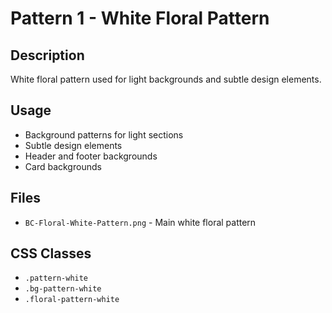 # Pattern 1 - White Floral Pattern

## Description
White floral pattern used for light backgrounds and subtle design elements.

## Usage
- Background patterns for light sections
- Subtle design elements
- Header and footer backgrounds
- Card backgrounds

## Files
- `BC-Floral-White-Pattern.png` - Main white floral pattern

## CSS Classes
- `.pattern-white`
- `.bg-pattern-white`
- `.floral-pattern-white`

